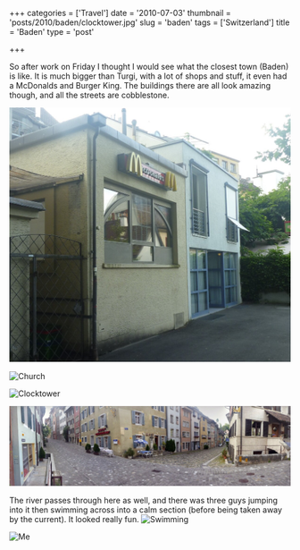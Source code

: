 +++
categories = ['Travel']
date = '2010-07-03'
thumbnail = 'posts/2010/baden/clocktower.jpg'
slug = 'baden'
tags = ['Switzerland']
title = 'Baden'
type = 'post'

+++

So after work on Friday I thought I would see what the closest town (Baden) is like.
It is much bigger than Turgi, with a lot of shops and stuff, it even had a McDonalds and Burger King. The buildings there are all look amazing though, and all the streets are cobblestone.

![McDonalds](mcdonalds.jpg)

![Church](church.jpg)

![Clocktower](clocktower.jpg)

![Street](street-pano.jpg)

The river passes through here as well, and there was three guys jumping into it then swimming across into a calm section (before being taken away by the current). It looked really fun.
![Swimming](swimming.jpg)

![Me](P1010854.jpg)